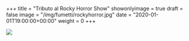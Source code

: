 +++
title = "Tributo al Rocky Horror Show"
showonlyimage = true
draft = false
image = "/img/fumetti/rockyhorror.jpg"
date = "2020-01-01T19:00:00+00:00"
weight = 0
+++

<!--more-->
![](/img/fumetti/rockyhorror.jpg)
